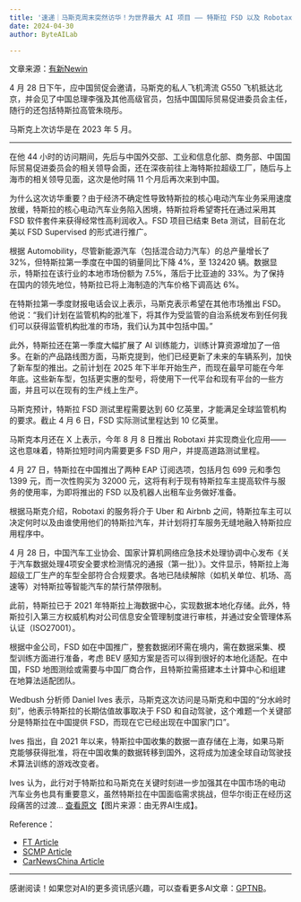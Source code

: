 ```yaml
---
title: '速递｜马斯克周末突然访华！为世界最大 AI 项目 —— 特斯拉 FSD 以及 Robotaxi 业务做好准备'
date: 2024-04-30
author: ByteAILab

---
```


文章来源：[有新Newin](https://mp.weixin.qq.com/s/3XyfNbHHeuEzpPddzNV0HA)

4 月 28 日下午，应中国贸促会邀请，马斯克的私人飞机湾流 G550 飞机抵达北京，并会见了中国总理李强及其他高级官员，包括中国国际贸易促进委员会主任，随行的还包括特斯拉高管朱晓彤。

马斯克上次访华是在 2023 年 5 月。

---
在他 44 小时的访问期间，先后与中国外交部、工业和信息化部、商务部、中国国际贸易促进委员会的相关领导会面，还在深夜前往上海特斯拉超级工厂，随后与上海市的相关领导见面，这次是他时隔 11 个月后再次来到中国。

为什么这次访华重要？由于经济不确定性导致特斯拉的核心电动汽车业务采用速度放缓，特斯拉的核心电动汽车业务陷入困境，特斯拉将希望寄托在通过采用其 FSD 软件套件来获得经常性高利润收入。FSD 项目已结束 Beta 测试，目前在北美以 FSD Supervised 的形式进行推广。

根据 Automobility，尽管新能源汽车（包括混合动力汽车）的总产量增长了 32%，但特斯拉第一季度在中国的销量同比下降 4%，至 132420 辆。数据显示，特斯拉在该行业的本地市场份额为 7.5%，落后于比亚迪的 33%。为了保持在国内的领先地位，特斯拉已将上海制造的汽车价格下调高达 6%。

在特斯拉第一季度财报电话会议上表示，马斯克表示希望在其他市场推出 FSD。他说：“我们计划在监管机构的批准下，将其作为受监管的自治系统发布到任何我们可以获得监管机构批准的市场，我们认为其中包括中国。”

此外，特斯拉还在第一季度大幅扩展了 AI 训练能力，训练计算资源增加了一倍多。在新的产品路线图方面，马斯克提到，他们已经更新了未来的车辆系列，加快了新车型的推出。之前计划在 2025 年下半年开始生产，而现在最早可能在今年年底。这些新车型，包括更实惠的型号，将使用下一代平台和现有平台的一些方面，并且可以在现有的生产线上生产。

马斯克预计，特斯拉 FSD 测试里程需要达到 60 亿英里，才能满足全球监管机构的要求。截止 4 月 6 日，FSD 实际测试里程达到 10 亿英里。

马斯克本月还在 X 上表示，今年 8 月 8 日推出 Robotaxi 并实现商业化应用——这也意味着，特斯拉短时间内需要更多 FSD 用户，并提高道路测试里程。

4 月 27 日，特斯拉在中国推出了两种 EAP 订阅选项，包括月包 699 元和季包 1399 元，而一次性购买为 32000 元，这将有利于现有特斯拉车主提高软件与服务的使用率，为即将推出的 FSD 以及机器人出租车业务做好准备。

根据马斯克介绍，Robotaxi 的服务将介于 Uber 和 Airbnb 之间，特斯拉车主可以决定何时以及由谁使用他们的特斯拉汽车，并计划将打车服务无缝地融入特斯拉应用程序中。

4 月 28 日，中国汽车工业协会、国家计算机网络应急技术处理协调中心发布《关于汽车数据处理4项安全要求检测情况的通报（第一批）》。文件显示，特斯拉上海超级工厂生产的车型全部符合合规要求。各地已陆续解除（如机关单位、机场、高速等）对特斯拉等智能汽车的禁行禁停限制。

此前，特斯拉已于 2021 年特斯拉上海数据中心，实现数据本地化存储。此外，特斯拉引入第三方权威机构对公司信息安全管理制度进行审核，并通过安全管理体系认证（ISO27001）。

根据中金公司，FSD 如在中国推广，整套数据闭环需在境内，需在数据采集、模型训练方面进行准备，考虑 BEV 感知方案是否可以得到很好的本地化适配。在中国，FSD 地图测绘或需要与中国厂商合作，且特斯拉需搭建本土计算中心和组建在地算法适配团队。

Wedbush 分析师 Daniel Ives 表示，马斯克这次访问是马斯克和中国的“分水岭时刻”，他表示特斯拉的长期估值故事取决于 FSD 和自动驾驶，这个难题一个关键部分是特斯拉在中国提供 FSD，而现在它已经出现在中国家门口”。

Ives 指出，自 2021 年以来，特斯拉中国收集的数据一直存储在上海，如果马斯克能够获得批准，将在中国收集的数据转移到国外，这将成为加速全球自动驾驶技术算法训练的游戏改变者。

Ives 认为，此行对于特斯拉和马斯克在关键时刻进一步加强其在中国市场的电动汽车业务也具有重要意义，虽然特斯拉在中国面临需求挑战，但华尔街正在经历这段痛苦的过渡... [查看原文](https://www.aixinzhijie.com/article/6845498)【图片来源：由无界AI生成】。

Reference：
- [FT Article](https://www.ft.com/content/8211f79e-b9aa-4635-8c61-56a617d59713)
- [SCMP Article](https://www.scmp.com/tech/big-tech/article/3260671/elon-musk-lands-beijing-and-expected-promote-teslas-fsd-autonomous-driving-tech)
- [CarNewsChina Article](https://carnewschina.com/2024/04/28/elon-musk-landed-in-beijing-to-seek-fsd-china-approval)
---
感谢阅读！如果您对AI的更多资讯感兴趣，可以查看更多AI文章：[GPTNB](https://gptnb.com)。